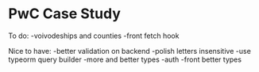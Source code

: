# PwC Case Study

To do:
-voivodeships and counties
-front fetch hook

Nice to have:
-better validation on backend
-polish letters insensitive
-use typeorm query builder
-more and better types
-auth
-front better types
